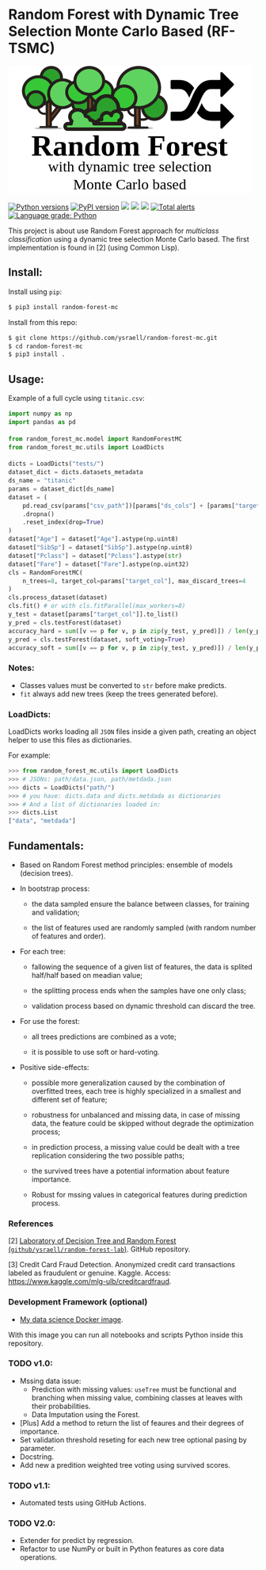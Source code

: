 # Random Forest with Dynamic Tree Selection Monte Carlo Based (RF-TSMC)
![](forest.png)

<a href="https://pypi.org/project/random-forest-mc"><img src="https://img.shields.io/pypi/pyversions/random-forest-mc" alt="Python versions"></a>
<a href="https://pypi.org/project/random-forest-mc"><img src="https://img.shields.io/pypi/v/random-forest-mc?color=blue" alt="PyPI version"></a>
![](https://img.shields.io/badge/Coverage-100%25-green)
![](https://img.shields.io/badge/Status-Stable-green)
![](https://img.shields.io/badge/Dev--status-WIP-orange)
[![Total alerts](https://img.shields.io/lgtm/alerts/g/ysraell/random-forest-mc.svg?logo=lgtm&logoWidth=18)](https://lgtm.com/projects/g/ysraell/random-forest-mc/alerts/)
[![Language grade: Python](https://img.shields.io/lgtm/grade/python/g/ysraell/random-forest-mc.svg?logo=lgtm&logoWidth=18)](https://lgtm.com/projects/g/ysraell/random-forest-mc/context:python)

This project is about use Random Forest approach for *multiclass classification* using a dynamic tree selection Monte Carlo based. The first implementation is found in [2] (using Common Lisp).

## Install:

Install using `pip`:

```bash
$ pip3 install random-forest-mc
```

Install from this repo:

```bash
$ git clone https://github.com/ysraell/random-forest-mc.git
$ cd random-forest-mc
$ pip3 install .
```

## Usage:

Example of a full cycle using `titanic.csv`:

```python
import numpy as np
import pandas as pd

from random_forest_mc.model import RandomForestMC
from random_forest_mc.utils import LoadDicts

dicts = LoadDicts("tests/")
dataset_dict = dicts.datasets_metadata
ds_name = "titanic"
params = dataset_dict[ds_name]
dataset = (
    pd.read_csv(params["csv_path"])[params["ds_cols"] + [params["target_col"]]]
    .dropna()
    .reset_index(drop=True)
)
dataset["Age"] = dataset["Age"].astype(np.uint8)
dataset["SibSp"] = dataset["SibSp"].astype(np.uint8)
dataset["Pclass"] = dataset["Pclass"].astype(str)
dataset["Fare"] = dataset["Fare"].astype(np.uint32)
cls = RandomForestMC(
    n_trees=8, target_col=params["target_col"], max_discard_trees=4
)
cls.process_dataset(dataset)
cls.fit() # or with cls.fitParallel(max_workers=8)
y_test = dataset[params["target_col"]].to_list()
y_pred = cls.testForest(dataset)
accuracy_hard = sum([v == p for v, p in zip(y_test, y_pred)]) / len(y_pred)
y_pred = cls.testForest(dataset, soft_voting=True)
accuracy_soft = sum([v == p for v, p in zip(y_test, y_pred)]) / len(y_pred)
```

### Notes:

- Classes values must be converted to `str` before make predicts.
- `fit` always add new trees (keep the trees generated before).

### LoadDicts:

LoadDicts works loading all `JSON` files inside a given path, creating an object helper to use this files as dictionaries.

For example:
```python
>>> from random_forest_mc.utils import LoadDicts
>>> # JSONs: path/data.json, path/metdada.json
>>> dicts = LoadDicts("path/")
>>> # you have: dicts.data and dicts.metdada as dictionaries
>>> # And a list of dictionaries loaded in:
>>> dicts.List
["data", "metdada"]
```

## Fundamentals:

- Based on Random Forest method principles: ensemble of models (decision trees).

- In bootstrap process:

    - the data sampled ensure the balance between classes, for training and validation;

    - the list of features used are randomly sampled (with random number of features and order).

- For each tree:

    - fallowing the sequence of a given list of features, the data is splited half/half based on meadian value;

    - the splitting process ends when the samples have one only class;

    - validation process based on dynamic threshold can discard the tree.

- For use the forest:

    - all trees predictions are combined as a vote;

    - it is possible to use soft or hard-voting.

- Positive side-effects:

    - possible more generalization caused by the combination of overfitted trees, each tree is highly specialized in a smallest and different set of feature;

    - robustness for unbalanced and missing data, in case of missing data, the feature could be skipped without degrade the optimization process;

    - in prediction process, a missing value could be dealt with a tree replication considering the two possible paths;

    - the survived trees have a potential information about feature importance.

    - Robust for mssing values in categorical features during prediction process.

### References

[2] [Laboratory of Decision Tree and Random Forest (`github/ysraell/random-forest-lab`)](https://github.com/ysraell/random-forest-lab). GitHub repository.

[3] Credit Card Fraud Detection. Anonymized credit card transactions labeled as fraudulent or genuine. Kaggle. Access: <https://www.kaggle.com/mlg-ulb/creditcardfraud>.

### Development Framework (optional)

- [My data science Docker image](https://github.com/ysraell/my-ds).

With this image you can run all notebooks and scripts Python inside this repository.

### TODO v1.0:

- Mssing data issue:
    - Prediction with missing values: `useTree` must be functional and branching when missing value, combining classes at leaves with their probabilities.
    - Data Imputation using the Forest.
- [Plus] Add a method to return the list of feaures and their degrees of importance.
- Set validation threshold reseting for each new tree optional pasing by parameter.
- Docstring.
- Add new a predition weighted tree voting using survived scores.

### TODO v1.1:

- Automated tests using GitHub Actions.

### TODO V2.0:

- Extender for predict by regression.
- Refactor to use NumPy or built in Python features as core data operations.
